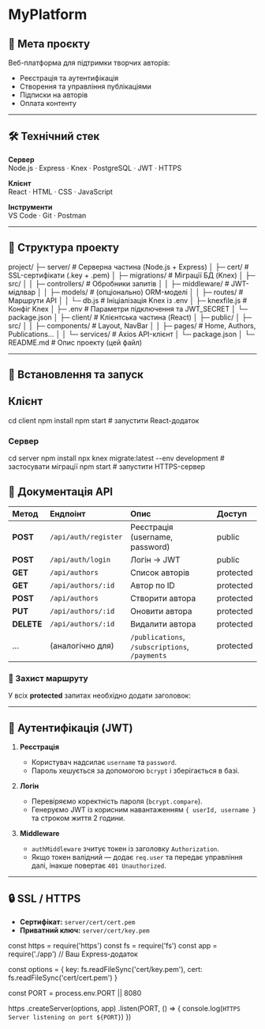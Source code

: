 # MyPlatform

## 🔎 Мета проєкту
Веб-платформа для підтримки творчих авторів:
- Реєстрація та аутентифікація
- Створення та управління публікаціями
- Підписки на авторів
- Оплата контенту

---

## 🛠 Технічний стек

**Сервер**  
Node.js · Express · Knex · PostgreSQL · JWT · HTTPS

**Клієнт**  
React · HTML · CSS · JavaScript

**Інструменти**  
VS Code · Git · Postman

---

## 📂 Структура проекту
project/
├─ server/ # Серверна частина (Node.js + Express)
│ ├─ cert/ # SSL-сертифікати (.key + .pem)
│ ├─ migrations/ # Міграції БД (Knex)
│ ├─ src/
│ │ ├─ controllers/ # Обробники запитів
│ │ ├─ middleware/ # JWT-мідлвар
│ │ ├─ models/ # (опціонально) ORM-моделі
│ │ ├─ routes/ # Маршрути API
│ │ └─ db.js # Ініціалізація Knex із .env
│ ├─ knexfile.js # Конфіг Knex
│ ├─ .env # Параметри підключення та JWT_SECRET
│ └─ package.json
│
├─ client/ # Клієнтська частина (React)
│ ├─ public/
│ ├─ src/
│ │ ├─ components/ # Layout, NavBar
│ │ ├─ pages/ # Home, Authors, Publications…
│ │ └─ services/ # Axios API-клієнт
│ └─ package.json
│
└─ README.md # Опис проекту (цей файл) 

---

## 🚀 Встановлення та запуск

## Клієнт

cd client
npm install
npm start                                   # запустити React-додаток

### Сервер

cd server
npm install
npx knex migrate:latest --env development   # застосувати міграції
npm start                                   # запустити HTTPS-сервер


## 🔗 Документація API

| Метод    | Ендпоінт                         | Опис                                | Доступ    |
|:---------|:---------------------------------|:------------------------------------|:----------|
| **POST** | `/api/auth/register`             | Реєстрація (username, password)     | public    |
| **POST** | `/api/auth/login`                | Логін → JWT                         | public    |
| **GET**  | `/api/authors`                   | Список авторів                      | protected |
| **GET**  | `/api/authors/:id`               | Автор по ID                         | protected |
| **POST** | `/api/authors`                   | Створити автора                     | protected |
| **PUT**  | `/api/authors/:id`               | Оновити автора                      | protected |
| **DELETE**| `/api/authors/:id`              | Видалити автора                     | protected |
| …        | (аналогічно для)                 | `/publications`, `/subscriptions`, `/payments` | protected |

### 🔐 Захист маршруту
У всіх **protected** запитах необхідно додати заголовок:


---

## 🔐 Аутентифікація (JWT)

1. **Реєстрація**  
   - Користувач надсилає `username` та `password`.  
   - Пароль хешується за допомогою `bcrypt` і зберігається в базі.

2. **Логін**  
   - Перевіряємо коректність пароля (`bcrypt.compare`).  
   - Генеруємо JWT із корисним навантаженням `{ userId, username }` та строком життя 2 години.

3. **Middleware**  
   - `authMiddleware` зчитує токен із заголовку `Authorization`.  
   - Якщо токен валідний — додає `req.user` та передає управління далі, інакше повертає `401 Unauthorized`.

---

## 🔒 SSL / HTTPS

- **Сертифікат:** `server/cert/cert.pem`  
- **Приватний ключ:** `server/cert/key.pem`



const https = require('https')
const fs    = require('fs')
const app   = require('./app')  // Ваш Express-додаток

const options = {
  key:  fs.readFileSync('cert/key.pem'),
  cert: fs.readFileSync('cert/cert.pem')
}

const PORT = process.env.PORT || 8080

https
  .createServer(options, app)
  .listen(PORT, () => {
    console.log(`HTTPS Server listening on port ${PORT}`)
  })





